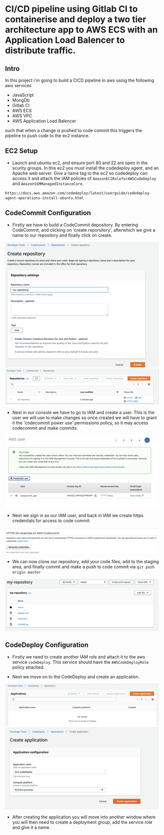 # CI/CD pipeline using Gitlab CI to containerise and deploy a two tier architecture app to AWS ECS with an Application Load Balencer to distribute traffic.

## Intro

 In this project i'm going to build a CICD pipeline in aws using the following aws services

 - JavaScript
 - MongDb
 - Gitlab CI
 - AWS ECS
 - AWS VPC
 - AWS Application Load Balencer

 such that when a change is pushed to code commit this triggers the pipeline to push code to the ec2 instance.



 ## EC2 Setup

 - Launch and ubuntu ec2, and ensure port 80 and 22 are open in the scurity groups. In this ec2 you must install the codedeploy agent, and an Apache web server. Give a name tag to the ec2 so codedeploy can access it and attach the IAM policies of `AmazonEC2RoleforAWSCodeDeploy` and `AmazonSSMManagedInstanceCore`.

 ```
 https://docs.aws.amazon.com/codedeploy/latest/userguide/codedeploy-agent-operations-install-ubuntu.html

 ```



 ## CodeCommit Configuration

 - Firstly we have to build a CodeCommit depository. By entering CodeCommit, and clicking on 'create reporsitory', afterwhich we give a name to our repository and finally click on create.

![repository](img/codecommit.png)
![repository](img/repo.png)

- Next in our console we have to go to IAM and create a user. This is the user we will use to make changes so once created we will have to grant it the 'codecommit power use' permissions policy, so it may access codecommit and make commits.


![repository](img/iam_user.png)

- Next we sign in as our IAM user, and back in IAM we create https credentials for access to code commit.

![http credentials](img/codecommit_creds.png)

- We can now clone our repository, add your code files, add to the staging area, and finally commit and make a push to code commit via `git push origin master`

![commit](img/commit.png)


 ## CodeDeploy Configuration

 - Firstly we need to create another IAM role and attach it to the aws service `codeDeploy`. This service should have the `AWSCodeDeployRole` policy attached.

 - Next we move on to the CodeDeploy and create an application.

 ![commit](img/codedeploy.png)
 ![commit](img/codedeploy2.png)

 - After creating the application you will move into another window where you will then need to create a deployment group, add the service role and give it a name.
